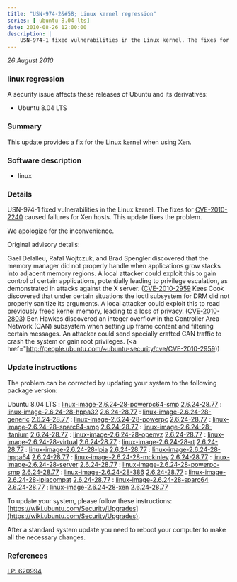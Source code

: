 ```yaml
---
title: "USN-974-2&#58; Linux kernel regression"
series: [ ubuntu-8.04-lts]
date: 2010-08-26 12:00:00
description: |
    USN-974-1 fixed vulnerabilities in the Linux kernel. The fixes for [CVE-2010-2240](http://people.ubuntu.com/~ubuntu-security/cve/CVE-2010-2240) caused failures for Xen hosts. This update fixes the problem.
--- 
```

 
 

*26 August 2010*

### linux regression

A security issue affects these releases of Ubuntu and its derivatives:

* Ubuntu 8.04 LTS

### Summary

This update provides a fix for the Linux kernel when using Xen. 

### Software description

* linux 

### Details

USN-974-1 fixed vulnerabilities in the Linux kernel. The fixes for [CVE-2010-2240](http://people.ubuntu.com/~ubuntu-security/cve/CVE-2010-2240) caused failures for Xen hosts. This update fixes the problem.

We apologize for the inconvenience.

Original advisory details:

 Gael Delalleu, Rafal Wojtczuk, and Brad Spengler discovered that the memory manager did not properly handle when applications grow stacks into adjacent memory regions. A local attacker could exploit this to gain control of certain applications, potentially leading to privilege escalation, as demonstrated in attacks against the X server. ([CVE-2010-2959](http://people.ubuntu.com/~ubuntu-security/cve/CVE-2010-2240">CVE-2010-2240</a>) Kees Cook discovered that under certain situations the ioctl subsystem for DRM did not properly sanitize its arguments. A local attacker could exploit this to read previously freed kernel memory, leading to a loss of privacy. (<a href="http://people.ubuntu.com/~ubuntu-security/cve/CVE-2010-2803">CVE-2010-2803</a>) Ben Hawkes discovered an integer overflow in the Controller Area Network (CAN) subsystem when setting up frame content and filtering certain messages. An attacker could send specially crafted CAN traffic to crash the system or gain root privileges. (<a href="http://people.ubuntu.com/~ubuntu-security/cve/CVE-2010-2959)) 

### Update instructions

The problem can be corrected by updating your system to the following package version:

Ubuntu 8.04 LTS
 : [linux-image-2.6.24-28-powerpc64-smp](https://launchpad.net/ubuntu/+source/linux) <span> [2.6.24-28.77](https://launchpad.net/ubuntu/+source/linux/2.6.24-28.77) </span> 
 : [linux-image-2.6.24-28-hppa32](https://launchpad.net/ubuntu/+source/linux) <span> [2.6.24-28.77](https://launchpad.net/ubuntu/+source/linux/2.6.24-28.77) </span> 
 : [linux-image-2.6.24-28-generic](https://launchpad.net/ubuntu/+source/linux) <span> [2.6.24-28.77](https://launchpad.net/ubuntu/+source/linux/2.6.24-28.77) </span> 
 : [linux-image-2.6.24-28-powerpc](https://launchpad.net/ubuntu/+source/linux) <span> [2.6.24-28.77](https://launchpad.net/ubuntu/+source/linux/2.6.24-28.77) </span> 
 : [linux-image-2.6.24-28-sparc64-smp](https://launchpad.net/ubuntu/+source/linux) <span> [2.6.24-28.77](https://launchpad.net/ubuntu/+source/linux/2.6.24-28.77) </span> 
 : [linux-image-2.6.24-28-itanium](https://launchpad.net/ubuntu/+source/linux) <span> [2.6.24-28.77](https://launchpad.net/ubuntu/+source/linux/2.6.24-28.77) </span> 
 : [linux-image-2.6.24-28-openvz](https://launchpad.net/ubuntu/+source/linux) <span> [2.6.24-28.77](https://launchpad.net/ubuntu/+source/linux/2.6.24-28.77) </span> 
 : [linux-image-2.6.24-28-virtual](https://launchpad.net/ubuntu/+source/linux) <span> [2.6.24-28.77](https://launchpad.net/ubuntu/+source/linux/2.6.24-28.77) </span> 
 : [linux-image-2.6.24-28-rt](https://launchpad.net/ubuntu/+source/linux) <span> [2.6.24-28.77](https://launchpad.net/ubuntu/+source/linux/2.6.24-28.77) </span> 
 : [linux-image-2.6.24-28-lpia](https://launchpad.net/ubuntu/+source/linux) <span> [2.6.24-28.77](https://launchpad.net/ubuntu/+source/linux/2.6.24-28.77) </span> 
 : [linux-image-2.6.24-28-hppa64](https://launchpad.net/ubuntu/+source/linux) <span> [2.6.24-28.77](https://launchpad.net/ubuntu/+source/linux/2.6.24-28.77) </span> 
 : [linux-image-2.6.24-28-mckinley](https://launchpad.net/ubuntu/+source/linux) <span> [2.6.24-28.77](https://launchpad.net/ubuntu/+source/linux/2.6.24-28.77) </span> 
 : [linux-image-2.6.24-28-server](https://launchpad.net/ubuntu/+source/linux) <span> [2.6.24-28.77](https://launchpad.net/ubuntu/+source/linux/2.6.24-28.77) </span> 
 : [linux-image-2.6.24-28-powerpc-smp](https://launchpad.net/ubuntu/+source/linux) <span> [2.6.24-28.77](https://launchpad.net/ubuntu/+source/linux/2.6.24-28.77) </span> 
 : [linux-image-2.6.24-28-386](https://launchpad.net/ubuntu/+source/linux) <span> [2.6.24-28.77](https://launchpad.net/ubuntu/+source/linux/2.6.24-28.77) </span> 
 : [linux-image-2.6.24-28-lpiacompat](https://launchpad.net/ubuntu/+source/linux) <span> [2.6.24-28.77](https://launchpad.net/ubuntu/+source/linux/2.6.24-28.77) </span> 
 : [linux-image-2.6.24-28-sparc64](https://launchpad.net/ubuntu/+source/linux) <span> [2.6.24-28.77](https://launchpad.net/ubuntu/+source/linux/2.6.24-28.77) </span> 
 : [linux-image-2.6.24-28-xen](https://launchpad.net/ubuntu/+source/linux) <span> [2.6.24-28.77](https://launchpad.net/ubuntu/+source/linux/2.6.24-28.77) </span> 

To update your system, please follow these instructions: [https://wiki.ubuntu.com/Security/Upgrades](https://wiki.ubuntu.com/Security/Upgrades).

After a standard system update you need to reboot your computer to make all the necessary changes. 

### References

 
 [LP: 620994](https://launchpad.net/bugs/620994)
 

